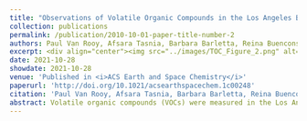```yaml
---
title: "Observations of Volatile Organic Compounds in the Los Angeles Basin during COVID-19"
collection: publications
permalink: /publication/2010-10-01-paper-title-number-2
authors: Paul Van Rooy, Afsara Tasnia, Barbara Barletta, Reina Buenconsejo, John D. Crounse, Christopher M. Kenseth, Simone Meinardi, <b>Sara Murphy</b>, Harrison Parker, Benjamin Schulze, John H. Seinfeld, Paul O. Wennberg, Donald R. Blake, and Kelley C. Barsanti.
excerpt: <div align="center"><img src="../images/TOC_Figure_2.png" alt="Table of Contents Figure" width="50%" height="50%">
date: 2021-10-28
showdate: 2021-10-28
venue: 'Published in <i>ACS Earth and Space Chemistry</i>'
paperurl: 'http://doi.org/10.1021/acsearthspacechem.1c00248'
citation: 'Paul Van Rooy, Afsara Tasnia, Barbara Barletta, Reina Buenconsejo, John D. Crounse, Christopher M. Kenseth, Simone Meinardi, Sara Murphy, Harrison Parker, Benjamin Schulze, John H. Seinfeld, Paul O. Wennberg, Donald R. Blake, and Kelley C. Barsanti. ACS Earth and Space Chemistry 2021 5 (11), 3045-3055'
abstract: Volatile organic compounds (VOCs) were measured in the Los Angeles (LA) Basin from mid-April to mid-July 2020 during the COVID-19 pandemic, as a part of the Los Angeles Air Quality Campaign (LAAQC). VOCs were quantified in over 450 samples using one- and two-dimensional gas chromatography with different detectors; mixing ratios were determined for 150 compounds associated with on- and off-road mobile, volatile chemical product, and biogenic sources. During the sampling period, traffic counts increased from ∼55% to ∼80% of pre-COVID levels. While the average afternoon combustion-derived VOCs and carbon monoxide (CO) mixing ratios did not change significantly between April–May and June–July, there was a shift in the distribution to higher mixing ratios in June–July, particularly for VOCs associated with gasoline evaporation. Compared to observations made in the last major air quality campaign in the LA Basin (CalNex-2010), emission ratios for 40 compounds relative to acetylene (VOC/acetylene) have remained similar, while emission ratios relative to CO (VOC/CO) have dropped to ∼60% of their 2010 values. This divergence in trends suggests that whereas mobile sources are still the dominant source of the combustion-derived VOCs measured in the LA Basin, there has been a shift in the mobile source sectors, with a growing contribution from sources that have lower CO/acetylene emission ratios, including off-road equipment and vehicles. In addition to the observed shift in source sector contributions, estimated OH exposure was 70–120% higher than in 2010.
---
```


